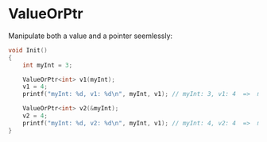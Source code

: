 # ValueOrPtr

Manipulate both a value and a pointer seemlessly:

```C++
void Init()
{
    int myInt = 3;

    ValueOrPtr<int> v1(myInt);
    v1 = 4;
    printf("myInt: %d, v1: %d\n", myInt, v1); // myInt: 3, v1: 4  =>  myInt was not changed

    ValueOrPtr<int> v2(&myInt);
    v2 = 4;
    printf("myInt: %d, v2: %d\n", myInt, v1); // myInt: 4, v2: 4  =>  myInt was changed
}
```
